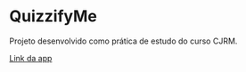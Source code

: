 # QuizzifyMe
 Projeto desenvolvido como prática de estudo do curso CJRM.

 [Link da app](https://quizzifyme.vercel.app/)
